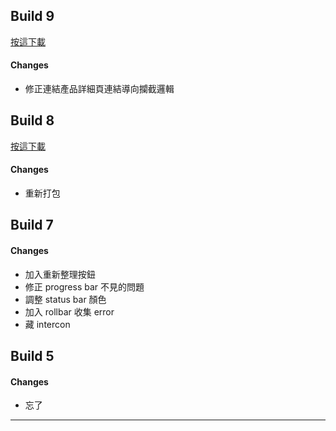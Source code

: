 ## Build 9

<a href='itms-services://?action=download-manifest&url=https://kamigami.e39a562r.tw/public/amaze/9/manifest.plist'> 按這下載 </a>

#### Changes
- 修正連結產品詳細頁連結導向攔截邏輯

## Build 8

<a href='itms-services://?action=download-manifest&url=https://kamigami.e39a562r.tw/public/amaze/8/manifest.plist'> 按這下載 </a>

#### Changes
- 重新打包


## Build 7
#### Changes
- 加入重新整理按鈕
- 修正 progress bar 不見的問題
- 調整 status bar 顏色
- 加入 rollbar 收集 error
- 藏 intercon


## Build 5
#### Changes
- 忘了

---
